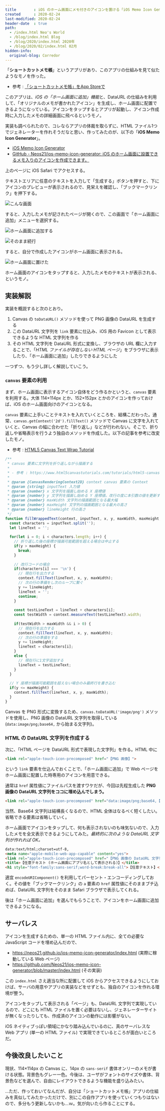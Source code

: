 ```yaml
---
title        : iOS のホーム画面にメモ付きのアイコンを置ける「iOS Memo Icon Generator」を作った
created      : 2020-02-24
last-modified: 2020-02-24
header-date  : true
path:
  - /index.html Neo's World
  - /blog/index.html Blog
  - /blog/2020/index.html 2020年
  - /blog/2020/02/index.html 02月
hidden-info:
  original-blog: Corredor
---
```


「**ショートカットメモ帳**」というアプリがあり、このアプリの仕組みを見て似たようなモノを作った。

- 参考 : [「ショートカットメモ帳」をApp Storeで](https://apps.apple.com/jp/app/%E3%82%B7%E3%83%A7%E3%83%BC%E3%83%88%E3%82%AB%E3%83%83%E3%83%88%E3%83%A1%E3%83%A2%E5%B8%B3/id1073850078)

このアプリは、*iOS の「ホーム画面に追加」機能*と、DataURL の仕組みを利用して、「オリジナルのメモが書かれたアイコン」を生成し、ホーム画面に配置できるようになっている。アイコンをタップするとアプリが起動し、アイコン作成時に入力したメモの詳細画面に飛べるというモノ。

実装も調べられたので、コレならアプリの体裁を取らずに、HTML ファイル1つでジェネレーターを作れそうだなと思い、作ってみたのが、以下の「**iOS Memo Icon Generator**」。

- [iOS Memo Icon Generator](https://neos21.github.io/ios-memo-icon-generator/)
- [GitHub - Neos21/ios-memo-icon-generator: iOS のホーム画面に設置できるメモ入りのアイコンを作成できます。](https://github.com/Neos21/ios-memo-icon-generator)

上のページに iOS Safari でアクセスする。

テキストエリアに任意のテキストを入力して「生成する」ボタンを押すと、下にアイコンのプレビューが表示されるので、見栄えを確認し、「ブックマークリンク」を押下する。

![こんな画面](24-03-03.png)

すると、入力したメモが記されたページが開くので、この画面で「ホーム画面に追加」メニューを選択する。

![ホーム画面に追加する](24-03-01.png)

![そのまま続行](24-03-02.png)

すると、自分で作成したアイコンがホーム画面に表示される。

![ホーム画面に置けた](24-03-04.png)

ホーム画面のアイコンをタップすると、入力したメモのテキストが表示される、というモノ。

## 実装解説

実装を概説すると次のとおり。

1. Canvas の `toDataURL()` メソッドを使って PNG 画像の DataURL を生成する
2. この DataURL 文字列を `link` 要素に仕込み、iOS 用の Favicon として表示できるような HTML 文字列を作る
3. その HTML 文字列を DataURL 形式に変換し、ブラウザの URL 欄に入力することで、「*HTML ファイルが存在しない HTML ページ*」をブラウザに表示したり、「ホーム画面に追加」したりできるようにした

一つずつ、もう少し詳しく解説していこう。

### `canvas` 要素の利用

まず、ホーム画面に表示するアイコン自体をどう作るかというと、`canvas` 要素を利用する。大体 114×114px とか、152×152px とかのアイコンを作っておけば、iOS のホーム画面向けのアイコンとなる。

`canvas` 要素に上手いことテキストを入れていくところを、結構こだわった。通常、`canvas.getContext('2d').fillText()` メソッドで Canvas に文字を入れていくと、Canvas の幅に合わせた「折り返し」などが行われない。そこで、折り返しや省略表示を行うよう独自のメソッドを作成した。以下の記事を参考に改変したモノ。

- 参考 : [HTML5 Canvas Text Wrap Tutorial](https://www.html5canvastutorials.com/tutorials/html5-canvas-wrap-text-tutorial/)

```javascript
/**
 * canvas 要素に文字列を折り返しながら描画する
 * 
 * - 参考 : https://www.html5canvastutorials.com/tutorials/html5-canvas-wrap-text-tutorial/
 * 
 * @param {CanvasRenderingContext2D} context canvas 要素の Context
 * @param {string} inputText 入力値
 * @param {number} x 文字列を描画し始める X 座標値
 * @param {number} y 文字列を描画し始める Y 座標値。改行の度に本引数の値を更新する
 * @param {number} maxWidth 文字列の描画範囲となる最大幅
 * @param {number} maxHeight 文字列の描画範囲となる最大の高さ
 * @param {number} lineHeight 行の高さ
 */
function fillWrappedText(context, inputText, x, y, maxWidth, maxHeight, lineHeight) {
  const characters = inputText.split('');
  let lineText = '';
  
  for(let i = 0; i < characters.length; i++) {
    // 折り返した後の座標が描画可能範囲を超える場合は中止する
    if(y > maxHeight) {
      break;
    }
    
    // 改行コードの場合
    if(characters[i] === '\n') {
      // 現在行を出力する
      context.fillText(lineText, x, y, maxWidth);
      // 次の行の準備をし次のループに繋ぐ
      y += lineHeight;
      lineText = '';
      continue;
    }
    
    const testLineText = lineText + characters[i];
    const testWidth = context.measureText(testLineText).width;
    
    if(testWidth > maxWidth && i > 0) {
      // 現在行を出力する
      context.fillText(lineText, x, y, maxWidth);
      // 次の行の準備をする
      y += lineHeight;
      lineText = characters[i];
    }
    else {
      // 現在行に1文字追加する
      lineText = testLineText;
    }
  }
  
  // Y 座標が描画可能範囲を超えない場合のみ最終行を書き込む
  if(y <= maxHeight) {
    context.fillText(lineText, x, y, maxWidth);
  }
}
```

Canvas を PNG 形式に変換するため、`canvas.toDataURL('image/png')` メソッドを使用し、PNG 画像の DataURL 文字列を取得している (`data:image/png;base64,` から始まる文字列)。

### HTML の DataURL 文字列を作成する

次に、「HTML ページを DataURL 形式で表現した文字列」を作る。HTML 中に

```html
<link rel="apple-touch-icon-precomposed" href="【PNG 画像】">
```

という `link` 要素を仕込んでおくことで、「ホーム画面に追加」で Web ページをホーム画面に配置した時専用のアイコンを用意できる。

通常は `href` 属性値にファイルパスを渡すワケだが、今回は先程生成した **PNG 画像の DataURL 文字列をココに埋め込んでしまう。**

```html
<link rel="apple-touch-icon-precomposed" href="data:image/png;base64,【… Base64 文字列】">
```

当然、Base64 文字列は結構長くなるので、HTML 全体はなるべく短くしたい。省略できる要素は省略していく。

ホーム画面でアイコンをタップして、何も表示されないのも味気ないので、入力したメモを全文表示できるようにしてみた。*最終的に次のような DataURL 文字列が作れれば OK。*

```html
data:text/html;charset=utf-8,
<meta name="apple-mobile-web-app-capable" content="yes">
<link rel="apple-touch-icon-precomposed" href="【PNG 画像の DataURL 文字列】">
<title>【任意テキスト (ホーム画面にアプリ名として表示される)】</title>
<h1 style="font-family:sans-serif;word-break:break-all">【任意テキスト】</h1>
```

適宜 `encodeURIComponent()` を利用してパーセント・エンコーディングしておく。その値を「ブックマークリンク」の `a` 要素の `href` 属性値にそのままブチ込めば、DataURL 文字列をそのまま Safari ブラウザで表示してくれる。

後は「ホーム画面に追加」を選んでもらうことで、アイコンをホーム画面に追加できるようになる。

## サーバレス

アイコンを生成するための、単一の HTML ファイル内に、全ての必要な JavaScript コードを埋め込んだので、

- <https://neos21.github.io/ios-memo-icon-generator/index.html> (実際に稼動している Web ページ)
- <https://github.com/Neos21/ios-memo-icon-generator/blob/master/index.html> (その実装)

この `index.html` さえ適当な所に配置して iOS からアクセスできるようにしておけば、サーバの用意やアプリの実装などをせずとも、独自のアイコンを作れる環境が整う。

アイコンをタップして表示される「ページ」も、DataURL 文字列で実現しているので、どこにも HTML ファイルを置く必要はないし、ジェネレーターサイトが無くなったりしても、作成済のアイコンの動作には影響がない。

iOS ネイティブっぽい領域にかなり踏み込んでいるのに、真のサーバレスな Web アプリ (単一の HTML ファイル) で実現できているところが面白いところだ。

## 今後改良したいこと

現状、114×114px の Canvas に、14px の `sans-serif` 書体オンリーのメモが書ける状態。背景色もグレー一色。今後は、ユーザがフォントのサイズや書体、背景色などを選んで、自由にレイアウトできるような機能を盛り込みたい。

…ただ、作っておいてなんだが、自分は「ショートカットメモ帳」アプリの仕組みを真似してみたかっただけで、別にこの自作アプリを使っていくつもりはないので、多分もう更新しないかも…ｗ。気が向いたら作ることにする。
